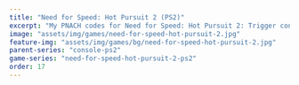 ```yaml
---
title: "Need for Speed: Hot Pursuit 2 (PS2)"
excerpt: "My PNACH codes for Need for Speed: Hot Pursuit 2: Trigger control mappings."
image: "assets/img/games/need-for-speed-hot-pursuit-2.jpg"
feature-img: "assets/img/games/bg/need-for-speed-hot-pursuit-2.jpg"
parent-series: "console-ps2"
game-series: "need-for-speed-hot-pursuit-2-ps2"
order: 17
---
```

